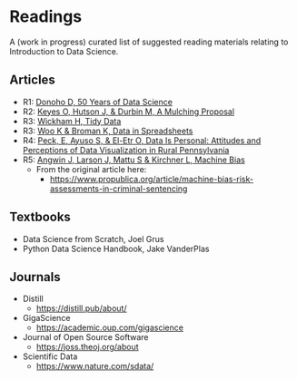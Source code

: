 # Readings

A (work in progress) curated list of suggested reading materials relating to Introduction to Data Science.

## Articles

- R1: [Donoho D, 50 Years of Data Science](R1-50YearsDataScience.pdf)
- R2: [Keyes O, Hutson J, & Durbin M, A Mulching Proposal](R2-ethics_mulching.pdf)
- R3: [Wickham H, Tidy Data](R3a_tidy_data.pdf)
- R3: [Woo K & Broman K, Data in Spreadsheets](R3b_spreadsheets.pdf)
- R4: [Peck, E, Ayuso S, & El-Etr O, Data Is Personal: Attitudes and Perceptions of Data Visualization in Rural Pennsylvania](R4_Viz_in_PA.pdf)
- R5: [Angwin J, Larson J, Mattu S & Kirchner L, Machine Bias](R5b_machine_bias.pdf)
  - From the original article here:
    - https://www.propublica.org/article/machine-bias-risk-assessments-in-criminal-sentencing

## Textbooks

- Data Science from Scratch, Joel Grus
- Python Data Science Handbook, Jake VanderPlas

## Journals

- Distill
  - https://distill.pub/about/
- GigaScience
  - https://academic.oup.com/gigascience
- Journal of Open Source Software
  - https://joss.theoj.org/about
- Scientific Data
  - https://www.nature.com/sdata/
